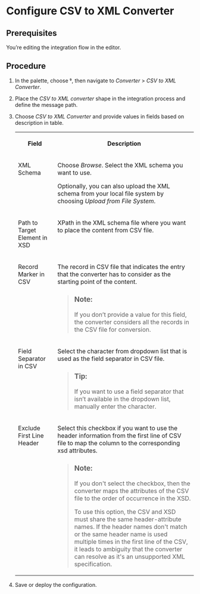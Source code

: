 <!-- loiofe338881f2fc4ea094c334b18e63a015 -->

<link rel="stylesheet" type="text/css" href="../css/sap-icons.css"/>

# Configure CSV to XML Converter



<a name="loiofe338881f2fc4ea094c334b18e63a015__prereq_n5z_gyq_25b"/>

## Prerequisites

You’re editing the integration flow in the editor.



## Procedure

1.  In the palette, choose <span class="SAP-icons"></span>, then navigate to *Converter* \> *CSV to XML Converter*.

2.  Place the *CSV to XML converter* shape in the integration process and define the message path.

3.  Choose *CSV to XML Converter* and provide values in fields based on description in table.


    <table>
    <tr>
    <th valign="top">

    Field


    
    </th>
    <th valign="top">

    Description


    
    </th>
    </tr>
    <tr>
    <td valign="top">
    
    XML Schema


    
    </td>
    <td valign="top">
    
    Choose *Browse*. Select the XML schema you want to use.

    Optionally, you can also upload the XML schema from your local file system by choosing *Upload from File System*.


    
    </td>
    </tr>
    <tr>
    <td valign="top">
    
    Path to Target Element in XSD


    
    </td>
    <td valign="top">
    
    XPath in the XML schema file where you want to place the content from CSV file.


    
    </td>
    </tr>
    <tr>
    <td valign="top">
    
    Record Marker in CSV


    
    </td>
    <td valign="top">
    
    The record in CSV file that indicates the entry that the converter has to consider as the starting point of the content.

    > ### Note:  
    > If you don’t provide a value for this field, the converter considers all the records in the CSV file for conversion.


    
    </td>
    </tr>
    <tr>
    <td valign="top">
    
    Field Separator in CSV


    
    </td>
    <td valign="top">
    
    Select the character from dropdown list that is used as the field separator in CSV file.

    > ### Tip:  
    > If you want to use a field separator that isn’t available in the dropdown list, manually enter the character.


    
    </td>
    </tr>
    <tr>
    <td valign="top">
    
    Exclude First Line Header


    
    </td>
    <td valign="top">
    
    Select this checkbox if you want to use the header information from the first line of CSV file to map the column to the corresponding xsd attributes.

    > ### Note:  
    > If you don't select the checkbox, then the converter maps the attributes of the CSV file to the order of occurrence in the XSD.
    > 
    > To use this option, the CSV and XSD must share the same header-attribute names. If the header names don't match or the same header name is used multiple times in the first line of the CSV, it leads to ambiguity that the converter can resolve as it's an unsupported XML specification.


    
    </td>
    </tr>
    </table>
    
4.  Save or deploy the configuration.


